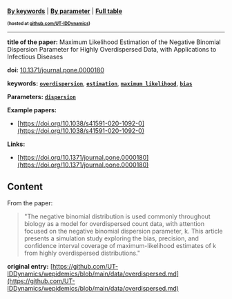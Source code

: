 <!--DO NOT EDIT BY HAND-->
 
#   
 

[**By keywords**](../by-keyword.md) \| [**By parameter**](../by-parameter.md) \| [**Full table**](../full-table.md)
<p style="font-size:10px;font-weight:bold;">(hosted at <a href="https://github.com/UT-IDDynamics/wepidemics" target="_blank">github.com/UT-IDDynamics</a>)</p>

---
 
 
**title of the paper:** Maximum Likelihood Estimation of the Negative Binomial Dispersion Parameter for Highly Overdispersed Data, with Applications to Infectious Diseases
 
**doi:** [10.1371/journal.pone.0000180](https://doi.org/10.1371/journal.pone.0000180)
 

**keywords:** [**`overdispersion`**](../by-keyword.md#overdispersion), [**`estimation`**](../by-keyword.md#estimation), [**`maximum likelihood`**](../by-keyword.md#maximum-likelihood), [**`bias`**](../by-keyword.md#bias) 

**Parameters:** [**`dispersion`**](../by-parameter.md#dispersion) 

**Example papers:**
 
 - [https://doi.org/10.1038/s41591-020-1092-0](https://doi.org/10.1038/s41591-020-1092-0) 

**Links:**
 
 - [https://doi.org/10.1371/journal.pone.0000180](https://doi.org/10.1371/journal.pone.0000180) 


## Content



From the paper:

> "The negative binomial distribution is used commonly throughout biology as a model for overdispersed count data, with attention focused on the negative binomial dispersion parameter, k. This article presents a simulation study exploring the bias, precision, and confidence interval coverage of maximum-likelihood estimates of k from highly overdispersed distributions."






 **original entry:**  [https://github.com/UT-IDDynamics/wepidemics/blob/main/data/overdispersed.md](https://github.com/UT-IDDynamics/wepidemics/blob/main/data/overdispersed.md) 

